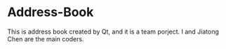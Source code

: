 # Address-Book

This is address book created by Qt, and it is a team porject. I and Jiatong Chen are the main coders.
